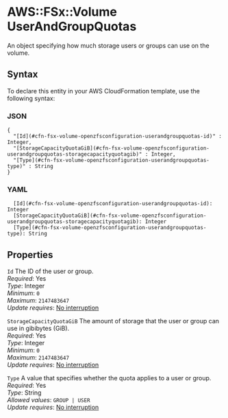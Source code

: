 # AWS::FSx::Volume UserAndGroupQuotas<a name="aws-properties-fsx-volume-openzfsconfiguration-userandgroupquotas"></a>

An object specifying how much storage users or groups can use on the volume\. 

## Syntax<a name="aws-properties-fsx-volume-openzfsconfiguration-userandgroupquotas-syntax"></a>

To declare this entity in your AWS CloudFormation template, use the following syntax:

### JSON<a name="aws-properties-fsx-volume-openzfsconfiguration-userandgroupquotas-syntax.json"></a>

```
{
  "[Id](#cfn-fsx-volume-openzfsconfiguration-userandgroupquotas-id)" : Integer,
  "[StorageCapacityQuotaGiB](#cfn-fsx-volume-openzfsconfiguration-userandgroupquotas-storagecapacityquotagib)" : Integer,
  "[Type](#cfn-fsx-volume-openzfsconfiguration-userandgroupquotas-type)" : String
}
```

### YAML<a name="aws-properties-fsx-volume-openzfsconfiguration-userandgroupquotas-syntax.yaml"></a>

```
  [Id](#cfn-fsx-volume-openzfsconfiguration-userandgroupquotas-id): Integer
  [StorageCapacityQuotaGiB](#cfn-fsx-volume-openzfsconfiguration-userandgroupquotas-storagecapacityquotagib): Integer
  [Type](#cfn-fsx-volume-openzfsconfiguration-userandgroupquotas-type): String
```

## Properties<a name="aws-properties-fsx-volume-openzfsconfiguration-userandgroupquotas-properties"></a>

`Id`  <a name="cfn-fsx-volume-openzfsconfiguration-userandgroupquotas-id"></a>
The ID of the user or group\.  
*Required*: Yes  
*Type*: Integer  
*Minimum*: `0`  
*Maximum*: `2147483647`  
*Update requires*: [No interruption](https://docs.aws.amazon.com/AWSCloudFormation/latest/UserGuide/using-cfn-updating-stacks-update-behaviors.html#update-no-interrupt)

`StorageCapacityQuotaGiB`  <a name="cfn-fsx-volume-openzfsconfiguration-userandgroupquotas-storagecapacityquotagib"></a>
The amount of storage that the user or group can use in gibibytes \(GiB\)\.  
*Required*: Yes  
*Type*: Integer  
*Minimum*: `0`  
*Maximum*: `2147483647`  
*Update requires*: [No interruption](https://docs.aws.amazon.com/AWSCloudFormation/latest/UserGuide/using-cfn-updating-stacks-update-behaviors.html#update-no-interrupt)

`Type`  <a name="cfn-fsx-volume-openzfsconfiguration-userandgroupquotas-type"></a>
A value that specifies whether the quota applies to a user or group\.  
*Required*: Yes  
*Type*: String  
*Allowed values*: `GROUP | USER`  
*Update requires*: [No interruption](https://docs.aws.amazon.com/AWSCloudFormation/latest/UserGuide/using-cfn-updating-stacks-update-behaviors.html#update-no-interrupt)